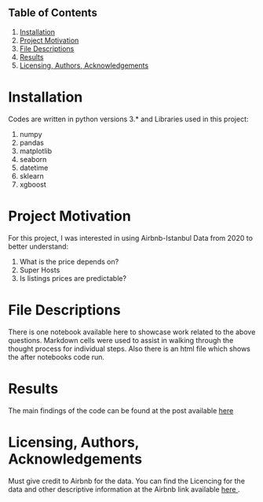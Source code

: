 ## Table of Contents

1. <a href = "#Installation"> Installation </a>
2. <a href = "#Project-Motivation" > Project Motivation </a>
3. <a href = "#File-Descriptions" > File Descriptions </a>
4. <a href = "#Results" > Results </a>
5. <a href = "#licensing-authors-acknowledgements" > Licensing, Authors, Acknowledgements </a>



# Installation

Codes are written in python versions 3.* and Libraries used in this project:

1. numpy
2. pandas
3. matplotlib
4. seaborn
5. datetime
6. sklearn
7. xgboost


# Project Motivation

For this project, I was interested in using Airbnb-Istanbul Data from 2020 to better understand:

1. What is the price depends on?
2. Super Hosts 
3. Is listings prices are predictable?


# File Descriptions

There is one notebook available here to showcase work related to the above questions. Markdown cells were used to assist in walking through the thought process for individual steps. Also there is an html file which shows the after notebooks code run.


# Results

The main findings of the code can be found at the post available <a href = "https://medium.com/p/4c204dfd1138/edit" >here</a>



# Licensing, Authors, Acknowledgements

Must give credit to Airbnb for the data. You can find the Licencing for the data and other descriptive information at the Airbnb link available <a href = "http://insideairbnb.com/get-the-data.html" > here </a>. 



